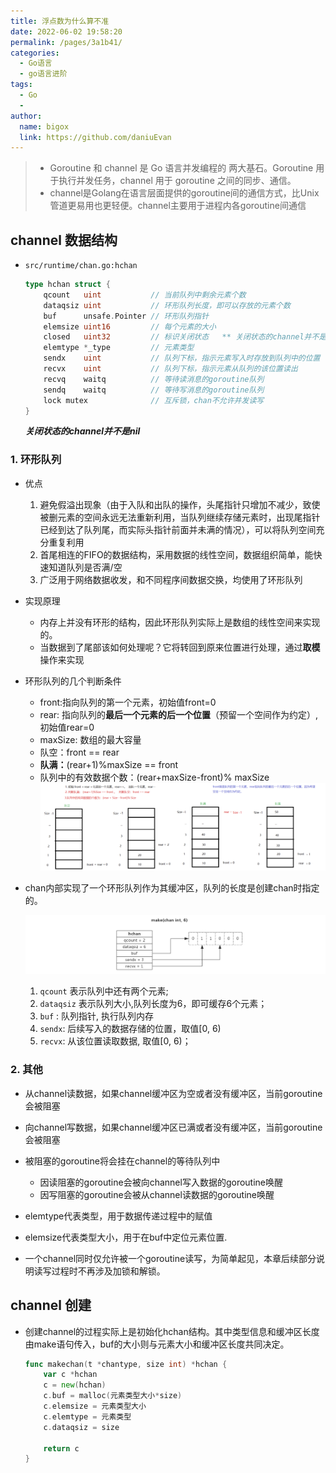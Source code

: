 ```yaml
---
title: 浮点数为什么算不准
date: 2022-06-02 19:58:20
permalink: /pages/3a1b41/
categories:
  - Go语言
  - go语言进阶
tags:
  - Go
  - 
author: 
  name: bigox
  link: https://github.com/daniuEvan
---
```

> - Goroutine 和 channel 是 Go 语言并发编程的 两大基石。Goroutine 用于执行并发任务，channel 用于 goroutine 之间的同步、通信。
> - channel是Golang在语言层面提供的goroutine间的通信方式，比Unix管道更易用也更轻便。channel主要用于进程内各goroutine间通信

## channel 数据结构

- `src/runtime/chan.go:hchan`

  ```go
  type hchan struct {
      qcount   uint           // 当前队列中剩余元素个数
      dataqsiz uint           // 环形队列长度，即可以存放的元素个数
      buf      unsafe.Pointer // 环形队列指针
      elemsize uint16         // 每个元素的大小
      closed   uint32         // 标识关闭状态   ** 关闭状态的channel并不是nil
      elemtype *_type         // 元素类型
      sendx    uint           // 队列下标，指示元素写入时存放到队列中的位置
      recvx    uint           // 队列下标，指示元素从队列的该位置读出
      recvq    waitq          // 等待读消息的goroutine队列
      sendq    waitq          // 等待写消息的goroutine队列
      lock mutex              // 互斥锁，chan不允许并发读写
  }
  ```

  ***关闭状态的channel并不是nil***

### 1. 环形队列

- 优点
  1. 避免假溢出现象（由于入队和出队的操作，头尾指针只增加不减少，致使被删元素的空间永远无法重新利用，当队列继续存储元素时，出现尾指针已经到达了队列尾，而实际头指针前面并未满的情况），可以将队列空间充分重复利用
  2. 首尾相连的FIFO的数据结构，采用数据的线性空间，数据组织简单，能快速知道队列是否满/空
  3. 广泛用于网络数据收发，和不同程序间数据交换，均使用了环形队列
- 实现原理
  - 内存上并没有环形的结构，因此环形队列实际上是数组的线性空间来实现的。
  - 当数据到了尾部该如何处理呢？它将转回到原来位置进行处理，通过**取模**操作来实现
- 环形队列的几个判断条件
  - front:指向队列的第一个元素，初始值front=0
  - rear: 指向队列的**最后一个元素的后一个位置**（预留一个空间作为约定）,初始值rear=0
  - maxSize: 数组的最大容量
  - 队空：front == rear
  - **队满：**(rear+1)%maxSize == front
  - 队列中的有效数据个数：(rear+maxSize-front)% maxSize
  ![image-20220614115250394](https://raw.githubusercontent.com/daniuEvan/pictrues/main/Typora/image-20220614115250394.png)



- chan内部实现了一个环形队列作为其缓冲区，队列的长度是创建chan时指定的。

  ![image-20220614113949803](https://raw.githubusercontent.com/daniuEvan/pictrues/main/Typora/image-20220614113949803.png)

  1. `qcount` 表示队列中还有两个元素;
  2. `dataqsiz` 表示队列大小,队列长度为6，即可缓存6个元素；
  3. `buf` : 队列指针, 执行队列内存 
  4. `sendx`: 后续写入的数据存储的位置，取值[0, 6)
  5. `recvx`: 从该位置读取数据, 取值[0, 6)；

### 2. 其他

- 从channel读数据，如果channel缓冲区为空或者没有缓冲区，当前goroutine会被阻塞
- 向channel写数据，如果channel缓冲区已满或者没有缓冲区，当前goroutine会被阻塞
- 被阻塞的goroutine将会挂在channel的等待队列中
  - 因读阻塞的goroutine会被向channel写入数据的goroutine唤醒
  - 因写阻塞的goroutine会被从channel读数据的goroutine唤醒

- elemtype代表类型，用于数据传递过程中的赋值
- elemsize代表类型大小，用于在buf中定位元素位置.

- 一个channel同时仅允许被一个goroutine读写，为简单起见，本章后续部分说明读写过程时不再涉及加锁和解锁。

## channel 创建

- 创建channel的过程实际上是初始化hchan结构。其中类型信息和缓冲区长度由make语句传入，buf的大小则与元素大小和缓冲区长度共同决定。

  ```go
  func makechan(t *chantype, size int) *hchan {
      var c *hchan
      c = new(hchan)
      c.buf = malloc(元素类型大小*size)
      c.elemsize = 元素类型大小
      c.elemtype = 元素类型
      c.dataqsiz = size
  
      return c
  }
  ```

  

